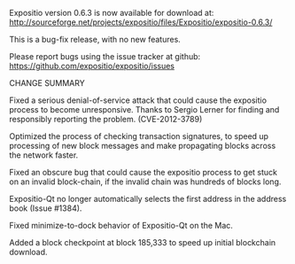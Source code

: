 Expositio version 0.6.3 is now available for download at:
  http://sourceforge.net/projects/expositio/files/Expositio/expositio-0.6.3/

This is a bug-fix release, with no new features.

Please report bugs using the issue tracker at github:
  https://github.com/expositio/expositio/issues

CHANGE SUMMARY

Fixed a serious denial-of-service attack that could cause the
expositio process to become unresponsive. Thanks to Sergio Lerner
for finding and responsibly reporting the problem. (CVE-2012-3789)

Optimized the process of checking transaction signatures, to
speed up processing of new block messages and make propagating
blocks across the network faster.

Fixed an obscure bug that could cause the expositio process to get
stuck on an invalid block-chain, if the invalid chain was
hundreds of blocks long.

Expositio-Qt no longer automatically selects the first address
in the address book (Issue #1384).

Fixed minimize-to-dock behavior of Expositio-Qt on the Mac.

Added a block checkpoint at block 185,333 to speed up initial
blockchain download.
